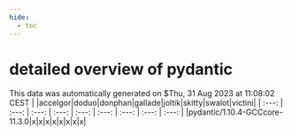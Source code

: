 ```yaml
---
hide:
  - toc
---
```


detailed overview of pydantic
=============================


This data was automatically generated on $Thu, 31 Aug 2023 at 11:08:02 CEST
| |accelgor|doduo|donphan|gallade|joltik|skitty|swalot|victini|
| :---: | :---: | :---: | :---: | :---: | :---: | :---: | :---: | :---: |
|pydantic/1.10.4-GCCcore-11.3.0|x|x|x|x|x|x|x|x|
